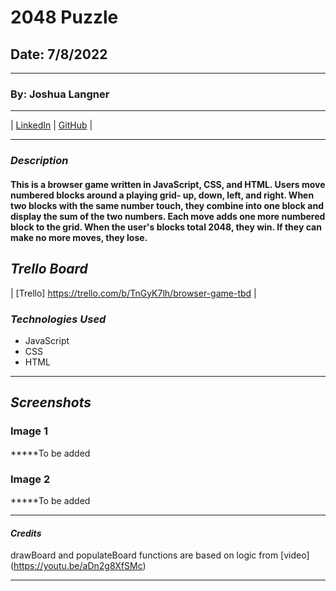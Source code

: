# 2048 Puzzle

## Date: 7/8/2022

---

### By: Joshua Langner

---

| [LinkedIn](https://www.linkedin.com/in/josh-langner-48) | [GitHub](https://github.com/jlangner87) |

---

### **_Description_**

#### This is a browser game written in JavaScript, CSS, and HTML. Users move numbered blocks around a playing grid- up, down, left, and right. When two blocks with the same number touch, they combine into one block and display the sum of the two numbers. Each move adds one more numbered block to the grid. When the user's blocks total 2048, they win. If they can make no more moves, they lose.

## **_Trello Board_**

| [Trello] https://trello.com/b/TnGyK7lh/browser-game-tbd |

### **_Technologies Used_**

- JavaScript
- CSS
- HTML

---

## **_Screenshots_**

### Image 1

**\***To be added

### Image 2

**\***To be added

---

#### _Credits_

drawBoard and populateBoard functions are based on logic from [video] (https://youtu.be/aDn2g8XfSMc)

---
